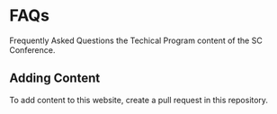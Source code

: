 # FAQs
Frequently Asked Questions the Techical Program content of the SC Conference.

## Adding Content
To add content to this website, create a pull request in this repository.
